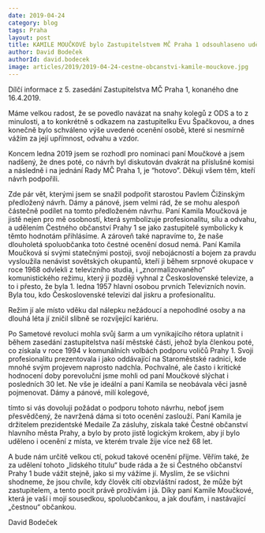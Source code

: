 ```yaml
---
date: 2019-04-24
category: blog
tags: Praha
layout: post
title: KAMILE MOUČKOVÉ bylo Zastupitelstvem MČ Praha 1 odsouhlaseno udělení Čestného občanství Prahy 1
author: David Bodeček
authorId: david.bodecek
image: articles/2019/2019-04-24-cestne-obcanstvi-kamile-mouckove.jpg
---
```

 
Dílčí informace z 5. zasedání Zastupitelstva MČ Praha 1, konaného dne 16.4.2019.

Máme velkou radost, že se povedlo navázat na snahy kolegů z ODS a to z minulosti, a to konkrétně s odkazem na zastupitelku Evu Špačkovou, a dnes konečně bylo schváleno výše uvedené ocenění osobě, které si nesmírně vážím za její upřímnost, odvahu a vzdor.

Koncem ledna 2019 jsem se rozhodl pro nominaci paní Moučkové a jsem nadšený, že dnes poté, co návrh byl diskutován dvakrát na příslušné komisi a následně i na jednání Rady MČ Praha 1, je “hotovo”. Děkuji všem těm, kteří návrh podpořili. 


Zde pár vět, kterými jsem se snažil podpořit starostou Pavlem Čižinským předložený návrh.
Dámy a pánové, jsem velmi rád, že se mohu alespoň částečně podílet na tomto předloženém návrhu. Paní Kamila Moučková je jistě nejen pro mě osobností, která symbolizuje profesionalitu, sílu a odvahu, a udělením Čestného občanství Prahy 1 se jako zastupitelé symbolicky k těmto hodnotám přihlásíme. A zároveň také napravíme to, že naše dlouholetá spoluobčanka toto čestné ocenění dosud nemá. 
Paní Kamila Moučková si svými statečnými postoji, svojí nebojácností a bojem za pravdu vysloužila nenávist sovětských okupantů, kteří ji během srpnové okupace v roce 1968 odvlekli z televizního studia, i „znormalizovaného“ komunistického režimu, který ji později vyhnal z Československé televize, a to i přesto, že byla 1. ledna 1957 hlavní osobou prvních Televizních novin. Byla tou, kdo Československé televizi dal jiskru a profesionalitu.

Režim jí ale místo vděku dal nálepku nežádoucí a nepohodlné osoby a na dlouhá léta jí zničil slibně se rozvíjející kariéru.

Po Sametové revoluci mohla svůj šarm a um vynikajícího rétora uplatnit i během zasedání zastupitelstva naší městské části, jehož byla členkou poté, co získala v roce 1994 v komunálních volbách podporu voličů Prahy 1. Svoji profesionalitu prezentovala i jako oddávající na Staroměstské radnici, kde mnohé svým projevem naprosto nadchla. Pochvalné, ale často i kritické hodnocení doby porevoluční jsme mohli od paní Moučkové slýchat i posledních 30 let. Ne vše je ideální a paní Kamila se neobávala věci jasně pojmenovat.
Dámy a pánové, milí kolegové,

tímto si vás dovoluji požádat o podporu tohoto návrhu, neboť jsem přesvědčený, že navržená dáma si toto ocenění zaslouží. Paní Kamila je držitelem prezidentské Medaile Za zásluhy, získala také Čestné občanství hlavního města Prahy, a bylo by proto jistě logickým krokem, aby jí bylo uděleno i ocenění z místa, ve kterém trvale žije více než 68 let.

A bude nám určitě velkou ctí, pokud takové ocenění přijme. Věřím také, že za udělení tohoto „lidského titulu“ bude ráda a že si Čestného občanství Prahy 1 bude vážit stejně, jako si my vážíme jí.
Myslím, že se všichni shodneme, že jsou chvíle, kdy člověk cítí obzvláštní radost, že může být zastupitelem, a tento pocit právě prožívám i já. Díky paní Kamile Moučkové, která je vaší i mojí sousedkou, spoluobčankou, a jak doufám, i nastávající „čestnou“ občankou.

David Bodeček
